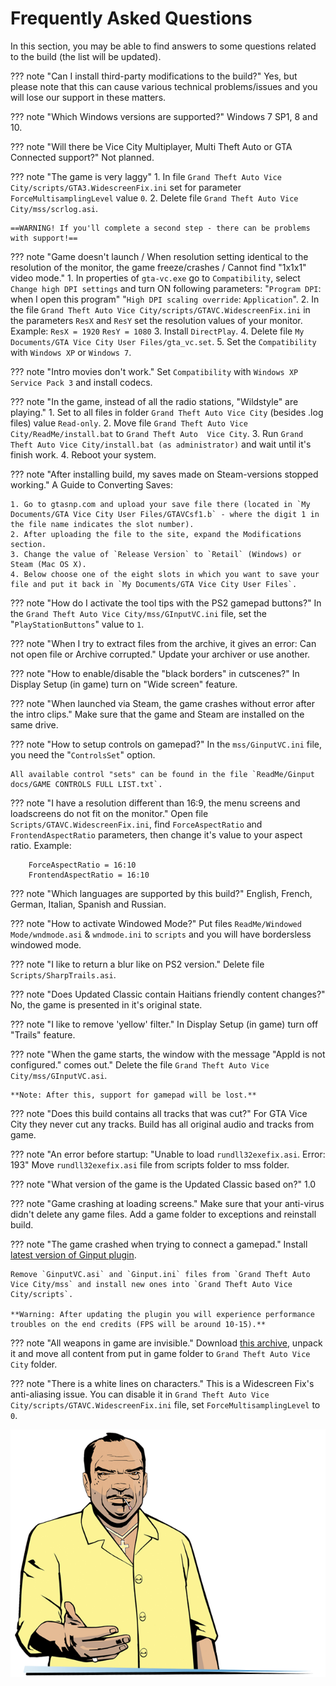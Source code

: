 # Frequently Asked Questions

In this section, you may be able to find answers to some questions related to the build (the list will be updated).

??? note "Can I install third-party modifications to the build?"
    Yes, but please note that this can cause various technical problems/issues and you will lose our support in these matters.

??? note "Which Windows versions are supported?"
    Windows 7 SP1, 8 and 10.

??? note "Will there be Vice City Multiplayer, Multi Theft Auto or GTA Connected support?"
    Not planned.

??? note "The game is very laggy"
    1. In file `Grand Theft Auto Vice City/scripts/GTA3.WidescreenFix.ini` set for parameter `ForceMultisamplingLevel` value `0`.
    2. Delete file `Grand Theft Auto Vice City/mss/scrlog.asi`.

    ==WARNING! If you'll complete a second step - there can be problems with support!==

??? note "Game doesn't launch / When resolution setting identical to the resolution of the monitor, the game freeze/crashes / Cannot find "1x1x1" video mode."
    1. In properties of `gta-vc.exe` go to `Compatibility`, select `Change high DPI settings` and turn ON following parameters:
    "`Program DPI`: when I open this program"
    "`High DPI scaling override`: `Application`".
    2. In the file `Grand Theft Auto Vice City/scripts/GTAVC.WidescreenFix.ini` in the parameters `ResX` and `ResY` set the resolution values of your monitor.
    Example:
        `ResX = 1920`
        `ResY = 1080`
    3. Install `DirectPlay`.
    4. Delete file `My Documents/GTA Vice City User Files/gta_vc.set`.
    5. Set the `Compatibility` with `Windows XP` or `Windows 7`.

??? note "Intro movies don't work."
    Set `Compatibility` with `Windows XP Service Pack 3` and install codecs.

??? note "In the game, instead of all the radio stations, "Wildstyle" are playing."
    1. Set to all files in folder `Grand Theft Auto Vice City` (besides .log   files) value `Read-only`.
    2. Move file `Grand Theft Auto Vice City/ReadMe/install.bat` to `Grand Theft Auto  Vice City`.
    3. Run `Grand Theft Auto Vice City/install.bat (as administrator)` and wait until it's finish work.
    4. Reboot your system.

??? note "After installing build, my saves made on Steam-versions stopped working."
    A Guide to Converting Saves:
    
    1. Go to gtasnp.com and upload your save file there (located in `My Documents/GTA Vice City User Files/GTAVCsf1.b` - where the digit 1 in the file name indicates the slot number).
    2. After uploading the file to the site, expand the Modifications section.
    3. Change the value of `Release Version` to `Retail` (Windows) or Steam (Mac OS X).
    4. Below choose one of the eight slots in which you want to save your file and put it back in `My Documents/GTA Vice City User Files`.

??? note "How do I activate the tool tips with the PS2 gamepad buttons?"
    In the `Grand Theft Auto Vice City/mss/GInputVC.ini` file, set the "`PlayStationButtons`" value to `1`.

??? note "When I try to extract files from the archive, it gives an error: Can not open file or Archive corrupted."
    Update your archiver or use another.

??? note "How to enable/disable the "black borders" in cutscenes?"
    In Display Setup (in game) turn on "Wide screen" feature.

??? note "When launched via Steam, the game crashes without error after the intro clips."
    Make sure that the game and Steam are installed on the same drive.

??? note "How to setup controls on gamepad?"
    In the `mss/GinputVC.ini` file, you need the "`ControlsSet`" option. 
    
    All available control "sets" can be found in the file `ReadMe/Ginput docs/GAME CONTROLS FULL LIST.txt`.

??? note "I have a resolution different than 16:9, the menu screens and loadscreens do not fit on the monitor."
    Open file `Scripts/GTAVC.WidescreenFix.ini`, find `ForceAspectRatio` and
    `FrontendAspectRatio` parameters, then change it's value to your aspect ratio.
    Example:

        ForceAspectRatio = 16:10
        FrontendAspectRatio = 16:10

??? note "Which languages are supported by this build?"
    English, French, German, Italian, Spanish and Russian.

??? note "How to activate Windowed Mode?"
    Put files `ReadMe/Windowed Mode/wndmode.asi` & `wndmode.ini` to `scripts` and you will have bordersless windowed mode.

??? note "I like to return a blur like on PS2 version."
    Delete file `Scripts/SharpTrails.asi`.

??? note "Does Updated Classic contain Haitians friendly content changes?"
    No, the game is presented in it's original state.

??? note "I like to remove 'yellow' filter."
    In Display Setup (in game) turn off "Trails" feature.

??? note "When the game starts, the window with the message "AppId is not configured." comes out."
    Delete the file `Grand Theft Auto Vice City/mss/GInputVC.asi`.
    
    **Note: After this, support for gamepad will be lost.**

??? note "Does this build contains all tracks that was cut?"
    For GTA Vice City they never cut any tracks. Build has all original audio and tracks from game.

??? note "An error before startup: "Unable to load `rundll32exefix.asi`. Error: 193"
    Move `rundll32exefix.asi` file from scripts folder to mss folder.

??? note "What version of the game is the Updated Classic based on?"
    1.0

??? note "Game crashing at loading screens."
    Make sure that your anti-virus didn't delete any game files. Add a game folder to exceptions and reinstall build.

??? note "The game crashed when trying to connect a gamepad."
    Install [latest version of Ginput plugin](https://silent.rockstarvision.com/uploads/GInputVC.zip). 

    Remove `GinputVC.asi` and `Ginput.ini` files from `Grand Theft Auto Vice City/mss` and install new ones into `Grand Theft Auto Vice City/scripts`.

    **Warning: After updating the plugin you will experience performance troubles on the end credits (FPS will be around 10-15).**
    

??? note "All weapons in game are invisible."
    Download  [this archive](https://drive.google.com/file/d/16GEWZ4xjrd10leoRvWwLv7H7Ufl2jQQW), unpack it and move all content from put in game folder to `Grand Theft Auto Vice City` folder.

??? note "There is a white lines on characters."
    This is a Widescreen Fix's anti-aliasing issue. You can disable it in `Grand Theft Auto Vice City/scripts/GTAVC.WidescreenFix.ini` file, set `ForceMultisamplingLevel` to `0`.


![alt](../../assets/gtavc/char_0005.webp) 